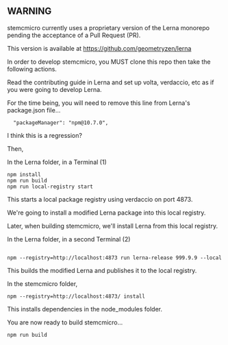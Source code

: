 ## WARNING

stemcmicro currently uses a proprietary version of the Lerna monorepo pending the acceptance of a Pull Request (PR).

This version is available at https://github.com/geometryzen/lerna

In order to develop stemcmicro, you MUST clone this repo then take the following actions.

Read the contributing guide in Lerna and set up volta, verdaccio, etc as if you were going to develop Lerna.

For the time being, you will need to remove this line from Lerna's package.json file...

```
  "packageManager": "npm@10.7.0",
```

I think this is a regression?

Then,

In the Lerna folder, in a Terminal (1)

```
npm install
npm run build
npm run local-registry start
```

This starts a local package registry using verdaccio on port 4873.

We're going to install a modified Lerna package into this local registry.

Later, when building stemcmicro, we'll install Lerna from this local registry.

In the Lerna folder, in a second Terminal (2)

```

npm --registry=http://localhost:4873 run lerna-release 999.9.9 --local
```

This builds the modified Lerna and publishes it to the local registry.

In the stemcmicro folder,

```
npm --registry=http://localhost:4873/ install
```

This installs dependencies in the node_modules folder.

You are now ready to build stemcmicro...

```
npm run build
```
